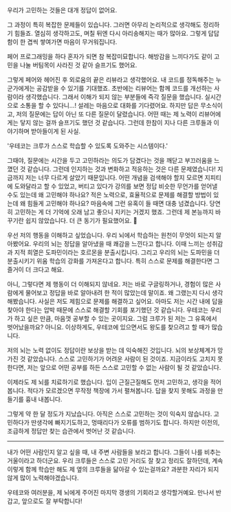 우리가 고민하는 것들은 대개 정답이 없어요.

그 과정이 특히 복잡한 문제들이 있습니다. 그러면 아무리 논리적으로 생각해도 정리하기 힘들죠.
열심히 생각하고도, 며칠 뒤엔 다시 아리송해지는 때가 많아요.
그렇게 답답함이 한 겹씩 쌓여가면 마음이 무거워집니다.

페어 프로그래밍을 하다 혼자가 되면 참 복잡미묘합니다.
해방감을 느끼다가도 같이 고민을 나눌 버팀목이 사라진 것 같아 슬프기도 했어요.

그렇게 페어와 헤어진 후 외로움의 끝은 리뷰라고 생각했어요.
내 코드를 정독해주는 누군가에게는 공감받을 수 있기를 기대했죠.
초반에는 리뷰어는 함께 코드를 개선하는 사람이라 생각했습니다.
그래서 이해가 되지 않는 부분들에 즉각 질문을 했습니다.
실시간으로 소통을 할 수 있다니...! 설레는 마음으로 대화를 기다렸어요.
하지만 답은 무소식이고, 저의 질문에는 답이 아닌 또 다른 질문이 달렸습니다.
어떤 때는 제 노력이 리뷰어에게는 닿지 않는 걸까 슬프기도 했던 것 같습니다.
그런데 한참이 지나 다른 크루들과 이야기하며 받아들이게 된 사실.

'우테코는 크루가 스스로 학습할 수 있도록 도와주는 시스템이다.'

그때야, 질문에는 시간을 두고 고민하라는 의도가 담겼다는 것을 깨닫고 부끄러움을 느꼈던 것 같습니다. 그런데 인지하는 것과 변화하고 적응하는 것은 다른 문제였습니다!
지금까지 저는 너무 다르게 살았기 때문입니다. 어떤 개념을 검색해야 할지 모르면 지피티에 도와달라고 할 수 있었고, 버티고 있다가 강의를 보면 정답 비슷한 무언가를 얻어낼 수도 있는데 왜 고민해야 하나요?
적은 노력으로, 효율적으로 문제를 해결할 방법이 있는데 왜 힘들게 고민해야 하나요? 마음속에 그런 유혹이 들 때면 대충 넘겼습니다. 당연히 고민하는 게 더 기억에 오래 남고 좋으니 지키는 거겠지 했죠.
그런데 제 본능까지 바꾸기란 쉽지 않았습니다.
더 큰 동기가 필요했어요. 🫠

우선 저의 행동을 이해하고 싶었습니다.
우리 뇌에서 학습하는 원천이 무엇이 되는지 알아봤어요.
우리의 뇌는 정답을 알아냈을 때 쾌감을 느낀다고 합니다. 
이때 느끼는 성취감과 지적 희열은 도파민이라는 호르몬을 분출시킵니다.
그리고 우리의 뇌는 도파민을 더 분출시키기 위움 학습의 강화를 가져온다고 합니다.
특히 스스로 문제를 해결한다면 그 즐거이 더 크다고 해요.

아니, 그렇다면 제 행동이 더 이해되지 않네요. 저는 바로 구글링하거나, 경험이 많은 사람에게 물어보고 정답을 바로 알아내려 한 적이 많았는데 말이죠.
왜 그랬는지 다시 생각해봤습니다. 사실은 저도 제힘으로 문제를 해결하고 싶어요.
아마도 저는 시간 내에 답을 찾아야 한다는 압박 때문에 스스로 해결할 기회를 포기했던 것 같습니다.
우테코는 우리가 하고 싶은 만큼, 마음껏 공부할 수 있는 곳이지요.
그럼 크루가 된 저는 그 유혹에서 벗어났을까요?
아니요. 이상하게도, 우테코에 있으면서도 왕도를 찾으려고 할 때가 많습니다.

저의 뇌는 노력 없이도 정답이란 보상을 받는 데 익숙해진 것입니다.
뇌의 보상체계가 망가진 것 같았습니다. 스스로 고민하기가 어려운 사람이 된 것이죠.
지금이라도 고치지 못한다면, 저는 앞으로 어떤 공부를 하든 스스로 고민할 수 없는 사람이 될 것 같았습니다.

이제라도 제 뇌를 치료하기로 했습니다.
입이 근질근질해도 먼저 고민하고, 생각을 적어봅니다. 적다가 모르겠으면 무작정 책장에 가서 펼쳐봅니다.
답을 찾지 못해도 과정을 만들기를 흉내 내봅니다.

그렇게 약 한 달 정도가 지났습니다. 아직은 스스로 고민하는 것이 익숙지 않습니다. 고민하다가 딴생각에 빠지기도하고, 멍때리다가 오류를 범하기도 합니다.
하지만 이전의, 조급하게 정답만 찾는 습관에서 벗어난 것 같습니다.

---

내가 어떤 사람인지 알고 싶을 때, 내 주변 사람들을 보라고 합니다.
그들이 나를 비추는 거울이라고 하더군요.
우리 크루들은 스스로 고민 거리도 잘 찾고 정리도 잘하던데,
계속 이렇게 함께 학습만 해도 제 옆의 크루들을 닮아갈 수 있는걸까요?
과분한 자리가 되지 않게 많이 노력해야겠습니다.

우테코와 여러분을, 제 뇌에게 주어진 마지막 갱생의 기회라고 생각할거예요.
만나서 반갑고, 앞으로도 잘 부탁합니다!


